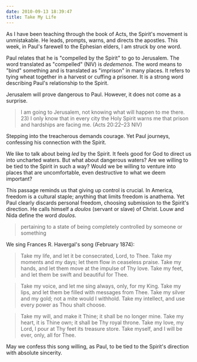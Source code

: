 ```yaml
---
date: 2010-09-13 18:39:47
title: Take My Life
---
```


As I have been teaching through the book of Acts, the Spirit's movement is unmistakable.  He leads, prompts, warns, and directs the apostles.  This week, in Paul's farewell to the Ephesian elders, I am struck by one word.

Paul relates that he is "compelled by the Spirit" to go to Jerusalem.  The word translated as "compelled" (NIV) is *dedemenos*.  The word means to "bind" something and is translated as "imprison" in many places.  It refers to tying wheat together in a harvest or cuffing a prisoner.  It is a strong word describing Paul's relationship to the Spirit.

Jerusalem will prove dangerous to Paul.  However, it does not come as a surprise.

>I am going to Jerusalem, not knowing what will happen to me there. 23) I only know that in every city the Holy Spirit warns me that prison and hardships are facing me. (Acts 20:22–23 NIV)

Stepping into the treacherous demands courage.  Yet Paul journeys, confessing his connection with the Spirit.  

We like to talk about being *led* by the Spirit.  It feels good for God to direct us into uncharted waters.  But what about dangerous waters?  Are we willing to be tied to the Spirit in such a way?  Would we be willing to venture into places that are uncomfortable, even destructive to what we deem important?

This passage reminds us that giving up control is crucial.  In America, freedom is a cultural staple; anything that limits freedom is anathema.  Yet Paul clearly discards personal freedom, choosing submission to the Spirit's direction.  He calls himself a *doulos* (servant or slave) of Christ. Louw and Nida define the word *doulos*.

>pertaining to a state of being completely controlled by someone or something

We sing Frances R. Havergal's song (February 1874):

>Take my life, and let it be consecrated, Lord, to Thee.
Take my moments and my days; let them flow in ceaseless praise.
Take my hands, and let them move at the impulse of Thy love.
Take my feet, and let them be swift and beautiful for Thee.

>Take my voice, and let me sing always, only, for my King.
Take my lips, and let them be filled with messages from Thee.
Take my silver and my gold; not a mite would I withhold.
Take my intellect, and use every power as Thou shalt choose.

>Take my will, and make it Thine; it shall be no longer mine.
Take my heart, it is Thine own; it shall be Thy royal throne.
Take my love, my Lord, I pour at Thy feet its treasure store.
Take myself, and I will be ever, only, all for Thee.

May we confess this song willing, as Paul, to be tied to the Spirit's direction with absolute sincerity.
